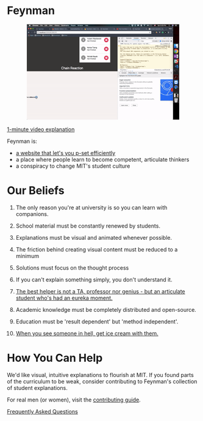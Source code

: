 # Feynman

<p align="center">
  <img src="demo.gif" style="max-height: 250px;" alt="Feynman Preview">
</p>

[1-minute video explanation](https://www.youtube.com/watch?v=zsbHQWGIQ9Q)

Feynman is: 
- [a website that let's you p-set efficiently](./doc/website_intro.md)
- a place where people learn to become competent, articulate thinkers  
- a conspiracy to change MIT's student culture

# Our Beliefs

1) The only reason you're at university is so you can learn with companions.  

2) School material must be constantly renewed by students.

3) Explanations must be visual and animated whenever possible.

4) The friction behind creating visual content must be reduced to a minimum 

5) Solutions must focus on the thought process 

6) If you can't explain something simply, you don't understand it.

7) [The best helper is not a TA, professor nor genius - but an articulate student who's had an eureka moment.](./doc/best_helper.md)

8) Academic knowledge must be completely distributed and open-source. 

9) Education must be 'result dependent' but 'method independent'.  

10) [When you see someone in hell, get ice cream with them.](./doc/never_abandon.md)

# How You Can Help 

We'd like visual, intuitive explanations to flourish at MIT. If you found parts of the curriculum to be weak, consider contributing to Feynman's collection of student explanations. 

For real men (or women), visit the [contributing guide](CONTRIBUTING.md). 

[Frequently Asked Questions](FAQ.md)
